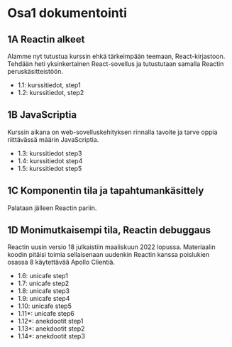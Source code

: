 # Osa1 dokumentointi

## 1A Reactin alkeet

Alamme nyt tutustua kurssin ehkä tärkeimpään teemaan, React-kirjastoon. Tehdään heti yksinkertainen React-sovellus ja tutustutaan samalla Reactin peruskäsitteistöön.

- 1.1: kurssitiedot, step1
- 1.2: kurssitiedot, step2

## 1B JavaScriptia

Kurssin aikana on web-sovelluskehityksen rinnalla tavoite ja tarve oppia riittävässä määrin JavaScriptia.

- 1.3: kurssitiedot step3
- 1.4: kurssitiedot step4
- 1.5: kurssitiedot step5

## 1C Komponentin tila ja tapahtumankäsittely

Palataan jälleen Reactin pariin.

## 1D Monimutkaisempi tila, Reactin debuggaus

Reactin uusin versio 18 julkaistiin maaliskuun 2022 lopussa. Materiaalin koodin pitäisi toimia sellaisenaan uudenkin Reactin kanssa poislukien osassa 8 käytettävää Apollo Clientiä.

- 1.6: unicafe step1
- 1.7: unicafe step2
- 1.8: unicafe step3
- 1.9: unicafe step4
- 1.10: unicafe step5
- 1.11*: unicafe step6
- 1.12*: anekdootit step1
- 1.13*: anekdootit step2
- 1.14*: anekdootit step3

